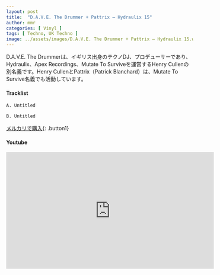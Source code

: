 ```yaml
---
layout: post
title:  "D.A.V.E. The Drummer + Pattrix – Hydraulix 15"
author: mmr
categories: [ Vinyl ]
tags: [ Techno, UK Techno ]
image: ../assets/images/D.A.V.E. The Drummer + Pattrix – Hydraulix 15.webp
---
```


D.A.V.E. The Drummerは、イギリス出身のテクノDJ、プロデューサーであり、 Hydraulix、Apex Recordings、Mutate To Surviveを運営するHenry Cullenの別名義です。Henry CullenとPattrix（Patrick Blanchard）は、Mutate To Survive名義でも活動しています。

#### Tracklist
```md
A. Untitled

B. Untitled
```

[メルカリで購入](https://jp.mercari.com/item/m36867162739?afid=6142608987){: .button1}

#### Youtube
<iframe width="560" height="315" src="https://www.youtube.com/embed/EuBNd7kxHS8?si=PQsWmzQiwGDCn--K" title="YouTube video player" frameborder="0" allow="accelerometer; autoplay; clipboard-write; encrypted-media; gyroscope; picture-in-picture; web-share" referrerpolicy="strict-origin-when-cross-origin" allowfullscreen></iframe>